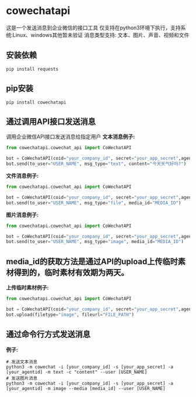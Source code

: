 # cowechatapi
这是一个发送消息到企业微信的接口工具
仅支持在python3环境下执行，支持系统:Linux、windows其他暂未验证
消息类型支持: 文本、图片、声音、视频和文件

## 安装依赖
```shell script
pip install requests
```
## pip安装 ##
```shell script
pip install cowechatapi
```

## 通过调用API接口发送消息
调用企业微信API接口发送消息给指定用户
**文本消息例子:**

```python
from cowechatapi.cowechat_api import CoWechatAPI

bot = CoWechatAPI(coid="your_company_id", secret="your_app_secret",agentid=1000001)
bot.send(to_user="USER_NAME", msg_type="text", content="今天天气好吗?")
```

**文件消息例子:**

```python
from cowechatapi.cowechat_api import CoWechatAPI

bot = CoWechatAPI(coid="your_company_id", secret="your_app_secret",agentid=1000001)
bot.send(to_user="USER_NAME", msg_type="file", media_id="MEDIA_ID")
```

**图片消息例子:**
```python
from cowechatapi.cowechat_api import CoWechatAPI

bot = CoWechatAPI(coid="your_company_id", secret="your_app_secret",agentid=1000001)
bot.send(to_user="USER_NAME", msg_type="image", media_id="MEDIA_ID")
```

## media_id的获取方法是通过API的upload上传临时素材得到的，临时素材有效期为两天。 ##

**上传临时素材例子:**
```python
from cowechatapi.cowechat_api import CoWechatAPI

bot = CoWechatAPI(coid="your_company_id", secret="your_app_secret",agentid=1000001)
bot.upload(filetype="image", fileurl="FILE_PATH")
```

## 通过命令行方式发送消息

**例子:**
```shell script
# 发送文本消息
python3 -m cowechat -i [your_company_id] -s [your_app_secret] -a [your_agentid] -m text -c "content" --user [USER_NAME]
# 发送图片消息
python3 -m cowechat -i [your_company_id] -s [your_app_secret] -a [your_agentid] -m image --media [media_id] --user [USER_NAME]
```

